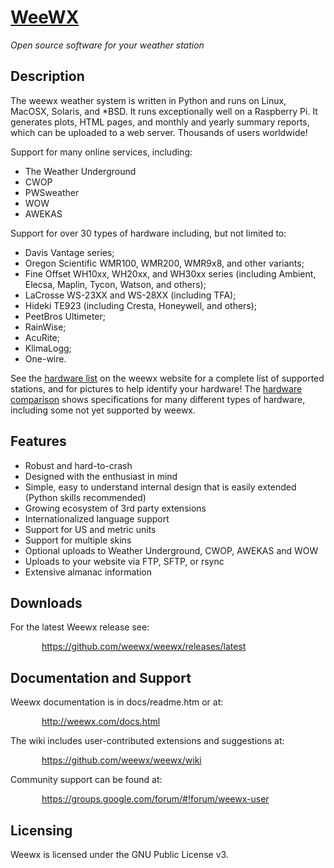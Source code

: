 <h1>
  <a href='http://www.weewx.com'>WeeWX</a>
</h1>
<p><i>Open source software for your weather station</i></p>

<h2>Description</h2>
<p>The weewx weather system is written in Python and runs on Linux, MacOSX,
  Solaris, and *BSD.  It runs exceptionally well on a Raspberry Pi.
  It generates plots, HTML pages, and monthly and
  yearly summary reports, which can be uploaded to a web server. Thousands of
  users worldwide!
</p>

<p>Support for many online services, including:</p>
<ul>
  <li>The Weather Underground</li>
  <li>CWOP</li>
  <li>PWSweather</li>
  <li>WOW</li>
  <li>AWEKAS</li>
</ul>

<p>Support for over 30 types of hardware including, but not limited to:</p>
<ul>
  <li>Davis Vantage series;</li>
  <li>Oregon Scientific WMR100, WMR200, WMR9x8, and other variants;</li>
  <li>Fine Offset WH10xx, WH20xx, and WH30xx series (including Ambient,
    Elecsa, Maplin, Tycon, Watson, and others);</li>
  <li>LaCrosse WS-23XX and WS-28XX (including TFA);</li>
  <li>Hideki TE923 (including Cresta, Honeywell, and others);</li>
  <li>PeetBros Ultimeter;</li>
  <li>RainWise;</li>
  <li>AcuRite;</li>
  <li>KlimaLogg;</li>
  <li>One-wire.</li>
</ul>

<p>
  See the <a href="http://www.weewx.com/hardware.html">hardware list</a> on the
  weewx website for a complete list of supported stations, and for pictures to
  help identify your hardware!  The <a href="http://www.weewx.com/hwcmp.html">hardware comparison</a> shows specifications for many different types of hardware, including some not yet supported by weewx.
</p>

<h2>Features</h2>
<ul>
  <li>Robust and hard-to-crash</li>
  <li>Designed with the enthusiast in mind</li>
  <li>Simple, easy to understand internal design that is easily extended
    (Python skills recommended)</li>
  <li>Growing ecosystem of 3rd party extensions</li>
  <li>Internationalized language support</li>
  <li>Support for US and metric units</li>
  <li>Support for multiple skins</li>
  <li>Optional uploads to Weather Underground, CWOP, AWEKAS and WOW</li>
  <li>Uploads to your website via FTP, SFTP, or rsync</li>
  <li>Extensive almanac information</li>
</ul>

<h2>Downloads</h2>
<p>
For the latest Weewx release see:
</p>
<p style='padding-left: 50px'>
  <a href="https://github.com/weewx/weewx/releases/latest">https://github.com/weewx/weewx/releases/latest</a>
</p>

<h2>Documentation and Support</h2>

<p>
  Weewx documentation is in docs/readme.htm or at:
</p>
<p style='padding-left: 50px'>
  <a href="http://weewx.com/docs.html">http://weewx.com/docs.html</a>
</p>
<p>
  The wiki includes user-contributed extensions and suggestions at:
</p>
<p style='padding-left: 50px'>
  <a href="https://github.com/weewx/weewx/wiki">https://github.com/weewx/weewx/wiki</a>
</p>
<p>
  Community support can be found at:
<p style='padding-left: 50px;'>
  <a href="https://groups.google.com/forum/#!forum/weewx-user">https://groups.google.com/forum/#!forum/weewx-user</a>
</p>

<h2>Licensing</h2>

<p>Weewx is licensed under the GNU Public License v3.</p>
